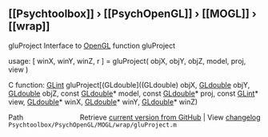 ## [[Psychtoolbox]] &#8250; [[PsychOpenGL]] &#8250; [[MOGL]] &#8250; [[wrap]]

gluProject  Interface to [OpenGL](OpenGL) function gluProject  
  
usage:  [ winX, winY, winZ, r ] = gluProject( objX, objY, objZ, model, proj, view )  
  
C function:  [GLint](GLint) gluProject[(GLdouble]((GLdouble) objX, [GLdouble](GLdouble) objY, [GLdouble](GLdouble) objZ, const [GLdouble](GLdouble)\* model, const [GLdouble](GLdouble)\* proj, const [GLint](GLint)\* view, [GLdouble](GLdouble)\* winX, [GLdouble](GLdouble)\* winY, [GLdouble](GLdouble)\* winZ)  




<div class="code_header" style="text-align:right;">
  <span style="float:left;">Path&nbsp;&nbsp;</span> <span class="counter">Retrieve <a href=
  "https://raw.github.com/Psychtoolbox-3/Psychtoolbox-3/beta/Psychtoolbox/PsychOpenGL/MOGL/wrap/gluProject.m">current version from GitHub</a> | View <a href=
  "https://github.com/Psychtoolbox-3/Psychtoolbox-3/commits/beta/Psychtoolbox/PsychOpenGL/MOGL/wrap/gluProject.m">changelog</a></span>
</div>
<div class="code">
  <code>Psychtoolbox/PsychOpenGL/MOGL/wrap/gluProject.m</code>
</div>

